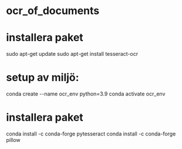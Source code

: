 # ocr_of_documents

# installera paket
sudo apt-get update
sudo apt-get install tesseract-ocr

# setup av miljö:
conda create --name ocr_env python=3.9
conda activate ocr_env

# installera paket
conda install -c conda-forge pytesseract
conda install -c conda-forge pillow




